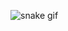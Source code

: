 



![snake gif](https://github.com/tayfunbabacandev/tayfunbabacandev/blob/output/github-contribution-grid-snake.gif)
